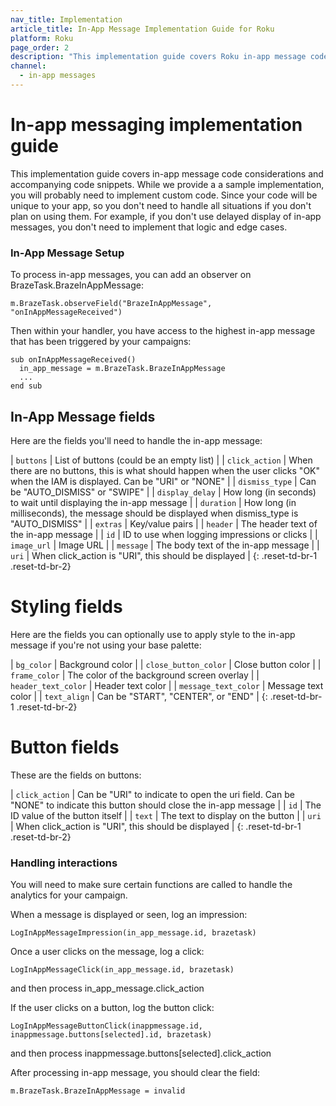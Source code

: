 ```yaml
---
nav_title: Implementation
article_title: In-App Message Implementation Guide for Roku
platform: Roku
page_order: 2
description: "This implementation guide covers Roku in-app message code considerations"
channel:
  - in-app messages
---
```


# In-app messaging implementation guide

 This implementation guide covers in-app message code considerations and accompanying code snippets.  While we provide a a sample implementation, you will probably need to implement custom code. Since your code will be unique to your app, so you don't need to handle all situations if you don't plan on using them.  For example, if you don't use delayed display of in-app messages, you don't need to implement that logic and edge cases.

### In-App Message Setup

To process in-app messages, you can add an observer on BrazeTask.BrazeInAppMessage:

```
m.BrazeTask.observeField("BrazeInAppMessage", "onInAppMessageReceived")
```

Then within your handler, you have access to the highest in-app message that has been triggered by your campaigns:

```
sub onInAppMessageReceived()
  in_app_message = m.BrazeTask.BrazeInAppMessage
  ...
end sub
```

## In-App Message fields
Here are the fields you'll need to handle the in-app message:

| `buttons` | List of buttons (could be an empty list) |
| `click_action` | When there are no buttons, this is what should happen when the user clicks "OK" when the IAM is displayed. Can be "URI" or "NONE" |
| `dismiss_type` | Can be "AUTO_DISMISS" or "SWIPE" |
| `display_delay` | How long (in seconds) to wait until displaying the in-app message |
| `duration` | How long (in milliseconds), the message should be displayed when dismiss_type is "AUTO_DISMISS" |
| `extras` | Key/value pairs |
| `header` | The header text of the in-app message |
| `id` | ID to use when logging impressions or clicks |
| `image_url` | Image URL |
| `message` | The body text of the in-app message |
| `uri` | When click_action is "URI", this should be displayed |
{: .reset-td-br-1 .reset-td-br-2}

# Styling fields
Here are the fields you can optionally use to apply style to the in-app message if you're not using your base palette:

| `bg_color` | Background color |
| `close_button_color` | Close button color |
| `frame_color` | The color of the background screen overlay |
| `header_text_color` | Header text color |
| `message_text_color` | Message text color |
| `text_align` | Can be "START", "CENTER", or "END" |
{: .reset-td-br-1 .reset-td-br-2}

# Button fields
These are the fields on buttons:

| `click_action` | Can be "URI" to indicate to open the uri field. Can be "NONE" to indicate this button should close the in-app message |
| `id` | The ID value of the button itself |
| `text` | The text to display on the button |
| `uri` | When click_action is "URI", this should be displayed |
{: .reset-td-br-1 .reset-td-br-2}

### Handling interactions

You will need to make sure certain functions are called to handle the analytics for your campaign.<br />

When a message is displayed or seen, log an impression:
```
LogInAppMessageImpression(in_app_message.id, brazetask)
```

Once a user clicks on the message, log a click:
```
LogInAppMessageClick(in_app_message.id, brazetask)
```
and then process in_app_message.click_action

If the user clicks on a button, log the button click:
```
LogInAppMessageButtonClick(inappmessage.id, inappmessage.buttons[selected].id, brazetask)
```
and then process inappmessage.buttons[selected].click_action

After processing in-app message, you should clear the field:
```
m.BrazeTask.BrazeInAppMessage = invalid
```
